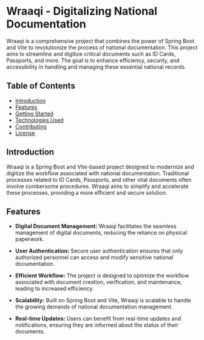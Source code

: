 # Wraaqi - Digitalizing National Documentation

Wraaqi is a comprehensive project that combines the power of Spring Boot and Vite to revolutionize the process of national documentation. This project aims to streamline and digitize critical documents such as ID Cards, Passports, and more. The goal is to enhance efficiency, security, and accessibility in handling and managing these essential national records.

## Table of Contents
- [Introduction](#introduction)
- [Features](#features)
- [Getting Started](#getting-started)
- [Technologies Used](#technologies-used)
- [Contributing](#contributing)
- [License](#license)

## Introduction

Wraaqi is a Spring Boot and Vite-based project designed to modernize and digitize the workflow associated with national documentation. Traditional processes related to ID Cards, Passports, and other vital documents often involve cumbersome procedures. Wraaqi aims to simplify and accelerate these processes, providing a more efficient and secure solution.

## Features

- **Digital Document Management:** Wraaqi facilitates the seamless management of digital documents, reducing the reliance on physical paperwork.

- **User Authentication:** Secure user authentication ensures that only authorized personnel can access and modify sensitive national documentation.

- **Efficient Workflow:** The project is designed to optimize the workflow associated with document creation, verification, and maintenance, leading to increased efficiency.

- **Scalability:** Built on Spring Boot and Vite, Wraaqi is scalable to handle the growing demands of national documentation management.

- **Real-time Updates:** Users can benefit from real-time updates and notifications, ensuring they are informed about the status of their documents.
